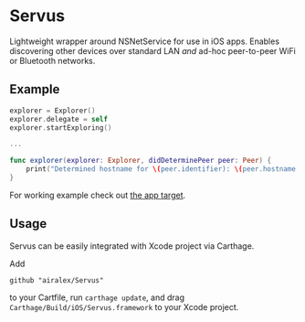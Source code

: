 # Servus
Lightweight wrapper around NSNetService for use in iOS apps.
Enables discovering other devices over standard LAN _and_ ad-hoc peer-to-peer WiFi or Bluetooth networks.

## Example
```Swift
explorer = Explorer()
explorer.delegate = self
explorer.startExploring()

...

func explorer(explorer: Explorer, didDeterminePeer peer: Peer) {
    print("Determined hostname for \(peer.identifier): \(peer.hostname!)")
}
```

For working example check out [the app target](https://github.com/airalex/Servus/blob/master/ServusExample/AppDelegate.swift). 

## Usage
Servus can be easily integrated with Xcode project via Carthage. 

Add 
```
github "airalex/Servus"
``` 
to your Cartfile, run `carthage update`, and drag `Carthage/Build/iOS/Servus.framework` to your Xcode project.
